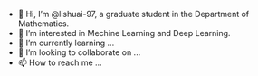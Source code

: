 - 👋 Hi, I’m @lishuai-97, a graduate student in the Department of Mathematics.
- 👀 I’m interested in Mechine Learning and Deep Learning.
- 🌱 I’m currently learning ...
- 💞️ I’m looking to collaborate on ...
- 📫 How to reach me ...

<!--
**lishuai-97/lishuai-97** is a ✨ _special_ ✨ repository because its `README.md` (this file) appears on your GitHub profile.

Here are some ideas to get you started:

- 🔭 I’m currently working on ...
- 🌱 I’m currently learning ...
- 👯 I’m looking to collaborate on ...
- 🤔 I’m looking for help with ...
- 💬 Ask me about ...
- 📫 How to reach me: ...
- 😄 Pronouns: ...
- ⚡ Fun fact: ...
-->
